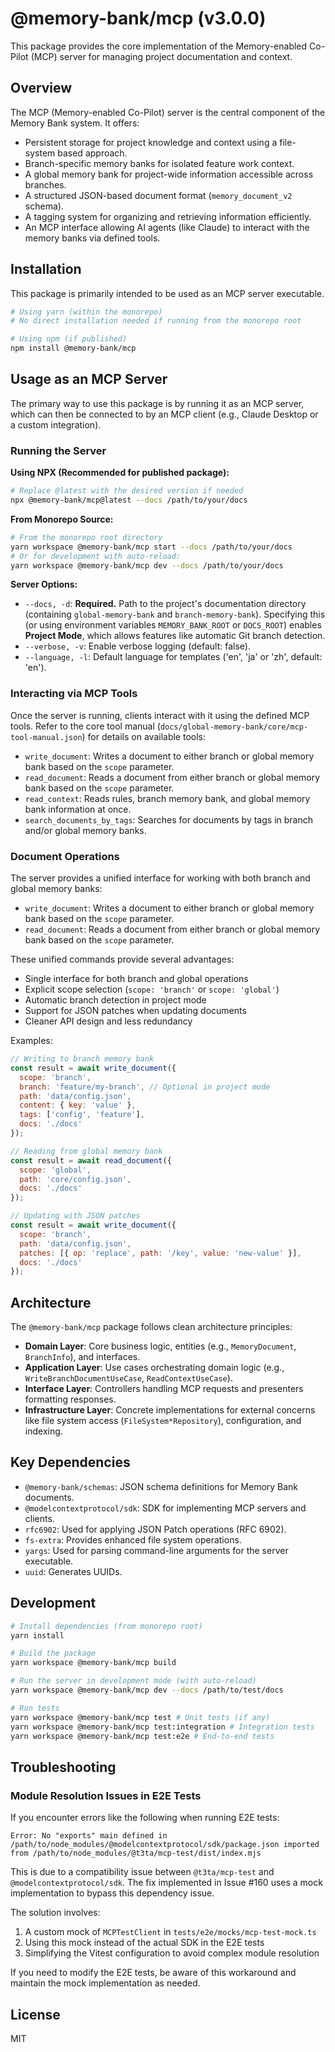 # @memory-bank/mcp (v3.0.0)

This package provides the core implementation of the Memory-enabled Co-Pilot (MCP) server for managing project documentation and context.

## Overview

The MCP (Memory-enabled Co-Pilot) server is the central component of the Memory Bank system. It offers:

- Persistent storage for project knowledge and context using a file-system based approach.
- Branch-specific memory banks for isolated feature work context.
- A global memory bank for project-wide information accessible across branches.
- A structured JSON-based document format (`memory_document_v2` schema).
- A tagging system for organizing and retrieving information efficiently.
- An MCP interface allowing AI agents (like Claude) to interact with the memory banks via defined tools.

## Installation

This package is primarily intended to be used as an MCP server executable.

```bash
# Using yarn (within the monorepo)
# No direct installation needed if running from the monorepo root

# Using npm (if published)
npm install @memory-bank/mcp
```

## Usage as an MCP Server

The primary way to use this package is by running it as an MCP server, which can then be connected to by an MCP client (e.g., Claude Desktop or a custom integration).

### Running the Server

**Using NPX (Recommended for published package):**

```bash
# Replace @latest with the desired version if needed
npx @memory-bank/mcp@latest --docs /path/to/your/docs
```

**From Monorepo Source:**

```bash
# From the monorepo root directory
yarn workspace @memory-bank/mcp start --docs /path/to/your/docs
# Or for development with auto-reload:
yarn workspace @memory-bank/mcp dev --docs /path/to/your/docs
```

**Server Options:**

- `--docs, -d`: **Required.** Path to the project's documentation directory (containing `global-memory-bank` and `branch-memory-bank`). Specifying this (or using environment variables `MEMORY_BANK_ROOT` or `DOCS_ROOT`) enables **Project Mode**, which allows features like automatic Git branch detection.
- `--verbose, -v`: Enable verbose logging (default: false).
- `--language, -l`: Default language for templates ('en', 'ja' or 'zh', default: 'en').

### Interacting via MCP Tools

Once the server is running, clients interact with it using the defined MCP tools. Refer to the core tool manual (`docs/global-memory-bank/core/mcp-tool-manual.json`) for details on available tools:

- `write_document`: Writes a document to either branch or global memory bank based on the `scope` parameter.
- `read_document`: Reads a document from either branch or global memory bank based on the `scope` parameter.
- `read_context`: Reads rules, branch memory bank, and global memory bank information at once.
- `search_documents_by_tags`: Searches for documents by tags in branch and/or global memory banks.

### Document Operations

The server provides a unified interface for working with both branch and global memory banks:

- `write_document`: Writes a document to either branch or global memory bank based on the `scope` parameter.
- `read_document`: Reads a document from either branch or global memory bank based on the `scope` parameter.

These unified commands provide several advantages:
- Single interface for both branch and global operations
- Explicit scope selection (`scope: 'branch'` or `scope: 'global'`)
- Automatic branch detection in project mode
- Support for JSON patches when updating documents
- Cleaner API design and less redundancy

Examples:

```javascript
// Writing to branch memory bank
const result = await write_document({
  scope: 'branch',
  branch: 'feature/my-branch', // Optional in project mode
  path: 'data/config.json',
  content: { key: 'value' },
  tags: ['config', 'feature'],
  docs: './docs'
});

// Reading from global memory bank
const result = await read_document({
  scope: 'global',
  path: 'core/config.json',
  docs: './docs'
});

// Updating with JSON patches
const result = await write_document({
  scope: 'branch',
  path: 'data/config.json',
  patches: [{ op: 'replace', path: '/key', value: 'new-value' }],
  docs: './docs'
});
```

## Architecture

The `@memory-bank/mcp` package follows clean architecture principles:

- **Domain Layer**: Core business logic, entities (e.g., `MemoryDocument`, `BranchInfo`), and interfaces.
- **Application Layer**: Use cases orchestrating domain logic (e.g., `WriteBranchDocumentUseCase`, `ReadContextUseCase`).
- **Interface Layer**: Controllers handling MCP requests and presenters formatting responses.
- **Infrastructure Layer**: Concrete implementations for external concerns like file system access (`FileSystem*Repository`), configuration, and indexing.

## Key Dependencies

- `@memory-bank/schemas`: JSON schema definitions for Memory Bank documents.
- `@modelcontextprotocol/sdk`: SDK for implementing MCP servers and clients.
- `rfc6902`: Used for applying JSON Patch operations (RFC 6902).
- `fs-extra`: Provides enhanced file system operations.
- `yargs`: Used for parsing command-line arguments for the server executable.
- `uuid`: Generates UUIDs.

## Development

```bash
# Install dependencies (from monorepo root)
yarn install

# Build the package
yarn workspace @memory-bank/mcp build

# Run the server in development mode (with auto-reload)
yarn workspace @memory-bank/mcp dev --docs /path/to/test/docs

# Run tests
yarn workspace @memory-bank/mcp test # Unit tests (if any)
yarn workspace @memory-bank/mcp test:integration # Integration tests
yarn workspace @memory-bank/mcp test:e2e # End-to-end tests
```

## Troubleshooting

### Module Resolution Issues in E2E Tests

If you encounter errors like the following when running E2E tests:

```
Error: No "exports" main defined in /path/to/node_modules/@modelcontextprotocol/sdk/package.json imported from /path/to/node_modules/@t3ta/mcp-test/dist/index.mjs
```

This is due to a compatibility issue between `@t3ta/mcp-test` and `@modelcontextprotocol/sdk`. The fix implemented in Issue #160 uses a mock implementation to bypass this dependency issue.

The solution involves:
1. A custom mock of `MCPTestClient` in `tests/e2e/mocks/mcp-test-mock.ts`
2. Using this mock instead of the actual SDK in the E2E tests
3. Simplifying the Vitest configuration to avoid complex module resolution

If you need to modify the E2E tests, be aware of this workaround and maintain the mock implementation as needed.

## License

MIT
